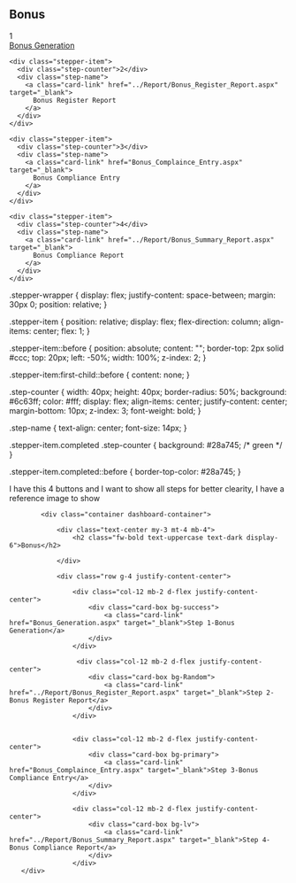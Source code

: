 <div class="container dashboard-container">
  <div class="text-center my-3 mt-4 mb-4">
    <h2 class="fw-bold text-uppercase text-dark display-6">Bonus</h2>
  </div>

  <!-- Stepper -->
  <div class="stepper-wrapper">
    <div class="stepper-item completed">
      <div class="step-counter">1</div>
      <div class="step-name">
        <a class="card-link" href="Bonus_Generation.aspx" target="_blank">
          Bonus Generation
        </a>
      </div>
    </div>

    <div class="stepper-item">
      <div class="step-counter">2</div>
      <div class="step-name">
        <a class="card-link" href="../Report/Bonus_Register_Report.aspx" target="_blank">
          Bonus Register Report
        </a>
      </div>
    </div>

    <div class="stepper-item">
      <div class="step-counter">3</div>
      <div class="step-name">
        <a class="card-link" href="Bonus_Complaince_Entry.aspx" target="_blank">
          Bonus Compliance Entry
        </a>
      </div>
    </div>

    <div class="stepper-item">
      <div class="step-counter">4</div>
      <div class="step-name">
        <a class="card-link" href="../Report/Bonus_Summary_Report.aspx" target="_blank">
          Bonus Compliance Report
        </a>
      </div>
    </div>
  </div>
</div>


.stepper-wrapper {
  display: flex;
  justify-content: space-between;
  margin: 30px 0;
  position: relative;
}

.stepper-item {
  position: relative;
  display: flex;
  flex-direction: column;
  align-items: center;
  flex: 1;
}

.stepper-item::before {
  position: absolute;
  content: "";
  border-top: 2px solid #ccc;
  top: 20px;
  left: -50%;
  width: 100%;
  z-index: 2;
}

.stepper-item:first-child::before {
  content: none;
}

.step-counter {
  width: 40px;
  height: 40px;
  border-radius: 50%;
  background: #6c63ff;
  color: #fff;
  display: flex;
  align-items: center;
  justify-content: center;
  margin-bottom: 10px;
  z-index: 3;
  font-weight: bold;
}

.step-name {
  text-align: center;
  font-size: 14px;
}

.stepper-item.completed .step-counter {
  background: #28a745; /* green */
}

.stepper-item.completed::before {
  border-top-color: #28a745;
}





I have this 4 buttons and I want to show all steps for better clearity, I have a reference image to show

            <div class="container dashboard-container">

                <div class="text-center my-3 mt-4 mb-4">
                    <h2 class="fw-bold text-uppercase text-dark display-6">Bonus</h2>

                </div>

                <div class="row g-4 justify-content-center">
                  
                    <div class="col-12 mb-2 d-flex justify-content-center">
                        <div class="card-box bg-success">
                            <a class="card-link" href="Bonus_Generation.aspx" target="_blank">Step 1-Bonus Generation</a>
                        </div>
                    </div>

                     <div class="col-12 mb-2 d-flex justify-content-center">
                        <div class="card-box bg-Random">
                            <a class="card-link" href="../Report/Bonus_Register_Report.aspx" target="_blank">Step 2-Bonus Register Report</a>
                        </div>
                    </div>
                     

                    <div class="col-12 mb-2 d-flex justify-content-center">
                        <div class="card-box bg-primary">
                            <a class="card-link" href="Bonus_Complaince_Entry.aspx" target="_blank">Step 3-Bonus Compliance Entry</a>
                        </div>
                    </div>

                    <div class="col-12 mb-2 d-flex justify-content-center">
                        <div class="card-box bg-lv">
                            <a class="card-link" href="../Report/Bonus_Summary_Report.aspx" target="_blank">Step 4-Bonus Compliance Report</a>
                        </div>
                    </div>
       </div>

</div>
